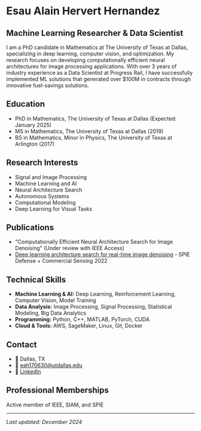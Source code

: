 # Esau Alain Hervert Hernandez

## Machine Learning Researcher & Data Scientist

I am a PhD candidate in Mathematics at The University of Texas at Dallas, specializing in deep learning, computer vision, and optimization. My research focuses on developing computationally efficient neural architectures for image processing applications. With over 3 years of industry experience as a Data Scientist at Progress Rail, I have successfully implemented ML solutions that generated over $100M in contracts through innovative fuel-savings solutions.

## Education

- PhD in Mathematics, The University of Texas at Dallas (Expected: January 2025)
- MS in Mathematics, The University of Texas at Dallas (2019)
- BS in Mathematics, Minor in Physics, The University of Texas at Arlington (2017)

## Research Interests

- Signal and Image Processing
- Machine Learning and AI
- Neural Architecture Search
- Autonomous Systems
- Computational Modeling
- Deep Learning for Visual Tasks

## Publications

- "Computationally Efficient Neural Architecture Search for Image Denoising" (Under review with IEEE Access)
- [Deep learning architecture search for real-time image denoising](https://doi.org/10.1117/12.2620349) - SPIE Defense + Commercial Sensing 2022

## Technical Skills

- **Machine Learning & AI:** Deep Learning, Reinforcement Learning, Computer Vision, Model Training
- **Data Analysis:** Image Processing, Signal Processing, Statistical Modeling, Big Data Analytics
- **Programming:** Python, C++, MATLAB, PyTorch, CUDA
- **Cloud & Tools:** AWS, SageMaker, Linux, Git, Docker

## Contact

- 📍 Dallas, TX
- 📧 [eah170630@utdallas.edu](mailto:eah170630@utdallas.edu)
- 🔗 [LinkedIn](www.linkedin.com/in/ehervert)

## Professional Memberships

Active member of IEEE, SIAM, and SPIE

---

*Last updated: December 2024*
